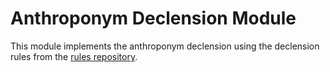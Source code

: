 # Anthroponym Declension Module

This module implements the anthroponym declension using the declension rules from the [rules repository](https://github.com/tooleks/shevchenko-rules).
